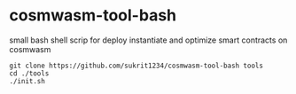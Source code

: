 # cosmwasm-tool-bash
small bash shell scrip for deploy instantiate and optimize smart contracts on cosmwasm

``` 
git clone https://github.com/sukrit1234/cosmwasm-tool-bash tools
cd ./tools
./init.sh
``` 
